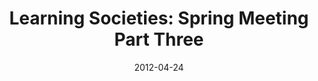 ---
creators: []
date: '2012-04-24'
excerpt: ''
filename: 2012-04-24-learning-societies-spring-meeting-part
hosts: []
image: ''
subtitle: ''
tags:
- post
- liveblog
title: 'Learning Societies: Spring Meeting Part Three'
uri: http://civic.mit.edu/blog/natematias/learning-societies-spring-meeting-part-three
---